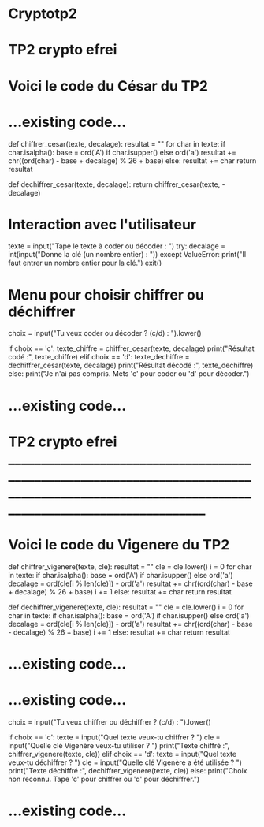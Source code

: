 # Cryptotp2
# TP2 crypto efrei
# Voici le code du César du TP2

# ...existing code...

def chiffrer_cesar(texte, decalage):
    resultat = ""
    for char in texte:
        if char.isalpha():
            base = ord('A') if char.isupper() else ord('a')
            resultat += chr((ord(char) - base + decalage) % 26 + base)
        else:
            resultat += char
    return resultat

def dechiffrer_cesar(texte, decalage):
    return chiffrer_cesar(texte, -decalage)

# Interaction avec l'utilisateur
texte = input("Tape le texte à coder ou décoder : ")
try:
    decalage = int(input("Donne la clé (un nombre entier) : "))
except ValueError:
    print("Il faut entrer un nombre entier pour la clé.")
    exit()

# Menu pour choisir chiffrer ou déchiffrer
choix = input("Tu veux coder ou décoder ? (c/d) : ").lower()

if choix == 'c':
    texte_chiffre = chiffrer_cesar(texte, decalage)
    print("Résultat codé :", texte_chiffre)
elif choix == 'd':
    texte_dechiffre = dechiffrer_cesar(texte, decalage)
    print("Résultat décodé :", texte_dechiffre)
else:
    print("Je n'ai pas compris. Mets 'c' pour coder ou 'd' pour décoder.")
# ...existing code...

# TP2 crypto efrei _____________________________________________________________________________________________________________________________________________
# Voici le code du Vigenere du TP2

def chiffrer_vigenere(texte, cle):
    resultat = ""
    cle = cle.lower()
    i = 0
    for char in texte:
        if char.isalpha():
            base = ord('A') if char.isupper() else ord('a')
            decalage = ord(cle[i % len(cle)]) - ord('a')
            resultat += chr((ord(char) - base + decalage) % 26 + base)
            i += 1
        else:
            resultat += char
    return resultat

def dechiffrer_vigenere(texte, cle):
    resultat = ""
    cle = cle.lower()
    i = 0
    for char in texte:
        if char.isalpha():
            base = ord('A') if char.isupper() else ord('a')
            decalage = ord(cle[i % len(cle)]) - ord('a')
            resultat += chr((ord(char) - base - decalage) % 26 + base)
            i += 1
        else:
            resultat += char
    return resultat

# ...existing code...
# ...existing code...

choix = input("Tu veux chiffrer ou déchiffrer ? (c/d) : ").lower()

if choix == 'c':
    texte = input("Quel texte veux-tu chiffrer ? ")
    cle = input("Quelle clé Vigenère veux-tu utiliser ? ")
    print("Texte chiffré :", chiffrer_vigenere(texte, cle))
elif choix == 'd':
    texte = input("Quel texte veux-tu déchiffrer ? ")
    cle = input("Quelle clé Vigenère a été utilisée ? ")
    print("Texte déchiffré :", dechiffrer_vigenere(texte, cle))
else:
    print("Choix non reconnu. Tape 'c' pour chiffrer ou 'd' pour déchiffrer.")
# ...existing code...
